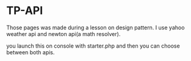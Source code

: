 # TP-API
Those pages was made during a lesson on design pattern.
I use yahoo weather api and newton api(a math resolver).

you launch this on console with starter.php and then you can choose between both apis.
